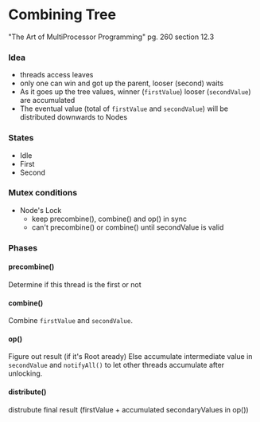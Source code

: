 # Combining Tree

"The Art of MultiProcessor Programming" pg. 260 section 12.3


### Idea
- threads access leaves
- only one can win and got up the parent, looser (second) waits
- As it goes up the tree values, winner (`firstValue`) looser (`secondValue`) are accumulated
- The eventual value (total of `firstValue` and `secondValue`) will be distributed downwards to Nodes

### States
- Idle
- First
- Second

### Mutex conditions
- Node's Lock
  - keep precombine(), combine() and op() in sync
  - can't precombine() or combine() until secondValue is valid


### Phases
#### precombine()
  Determine if this thread is the first or not

#### combine()
  Combine `firstValue` and `secondValue`. 
  
#### op()
  Figure out result (if it's Root aready)
  Else accumulate intermediate value in `secondValue` and `notifyAll()` to let 
  other threads accumulate after unlocking.
  
#### distribute()
  distrubute final result (firstValue + accumulated secondaryValues in op())
  

